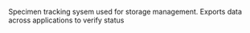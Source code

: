 Specimen tracking sysem used for storage management. Exports data across applications to verify status
